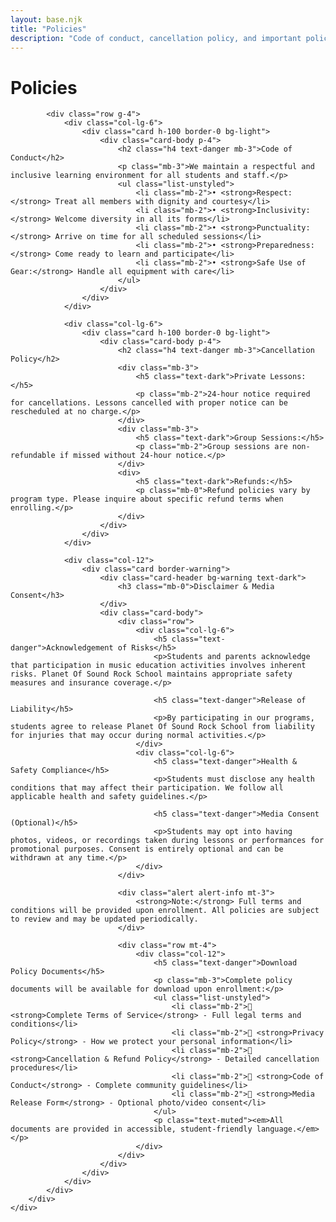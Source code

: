 ```yaml
---
layout: base.njk
title: "Policies"
description: "Code of conduct, cancellation policy, and important policies for Planet Of Sound Rock School students"
---
```


<div class="container py-5">
    <div class="row">
        <div class="col-lg-10 mx-auto">
            <h1 class="display-5 text-center text-danger mb-5">Policies</h1>
            
            <div class="row g-4">
                <div class="col-lg-6">
                    <div class="card h-100 border-0 bg-light">
                        <div class="card-body p-4">
                            <h2 class="h4 text-danger mb-3">Code of Conduct</h2>
                            <p class="mb-3">We maintain a respectful and inclusive learning environment for all students and staff.</p>
                            <ul class="list-unstyled">
                                <li class="mb-2">• <strong>Respect:</strong> Treat all members with dignity and courtesy</li>
                                <li class="mb-2">• <strong>Inclusivity:</strong> Welcome diversity in all its forms</li>
                                <li class="mb-2">• <strong>Punctuality:</strong> Arrive on time for all scheduled sessions</li>
                                <li class="mb-2">• <strong>Preparedness:</strong> Come ready to learn and participate</li>
                                <li class="mb-2">• <strong>Safe Use of Gear:</strong> Handle all equipment with care</li>
                            </ul>
                        </div>
                    </div>
                </div>
                
                <div class="col-lg-6">
                    <div class="card h-100 border-0 bg-light">
                        <div class="card-body p-4">
                            <h2 class="h4 text-danger mb-3">Cancellation Policy</h2>
                            <div class="mb-3">
                                <h5 class="text-dark">Private Lessons:</h5>
                                <p class="mb-2">24-hour notice required for cancellations. Lessons cancelled with proper notice can be rescheduled at no charge.</p>
                            </div>
                            <div class="mb-3">
                                <h5 class="text-dark">Group Sessions:</h5>
                                <p class="mb-2">Group sessions are non-refundable if missed without 24-hour notice.</p>
                            </div>
                            <div>
                                <h5 class="text-dark">Refunds:</h5>
                                <p class="mb-0">Refund policies vary by program type. Please inquire about specific refund terms when enrolling.</p>
                            </div>
                        </div>
                    </div>
                </div>
                
                <div class="col-12">
                    <div class="card border-warning">
                        <div class="card-header bg-warning text-dark">
                            <h3 class="mb-0">Disclaimer & Media Consent</h3>
                        </div>
                        <div class="card-body">
                            <div class="row">
                                <div class="col-lg-6">
                                    <h5 class="text-danger">Acknowledgement of Risks</h5>
                                    <p>Students and parents acknowledge that participation in music education activities involves inherent risks. Planet Of Sound Rock School maintains appropriate safety measures and insurance coverage.</p>
                                    
                                    <h5 class="text-danger">Release of Liability</h5>
                                    <p>By participating in our programs, students agree to release Planet Of Sound Rock School from liability for injuries that may occur during normal activities.</p>
                                </div>
                                <div class="col-lg-6">
                                    <h5 class="text-danger">Health & Safety Compliance</h5>
                                    <p>Students must disclose any health conditions that may affect their participation. We follow all applicable health and safety guidelines.</p>
                                    
                                    <h5 class="text-danger">Media Consent (Optional)</h5>
                                    <p>Students may opt into having photos, videos, or recordings taken during lessons or performances for promotional purposes. Consent is entirely optional and can be withdrawn at any time.</p>
                                </div>
                            </div>
                            
                            <div class="alert alert-info mt-3">
                                <strong>Note:</strong> Full terms and conditions will be provided upon enrollment. All policies are subject to review and may be updated periodically.
                            </div>
                            
                            <div class="row mt-4">
                                <div class="col-12">
                                    <h5 class="text-danger">Download Policy Documents</h5>
                                    <p class="mb-3">Complete policy documents will be available for download upon enrollment:</p>
                                    <ul class="list-unstyled">
                                        <li class="mb-2">📄 <strong>Complete Terms of Service</strong> - Full legal terms and conditions</li>
                                        <li class="mb-2">📄 <strong>Privacy Policy</strong> - How we protect your personal information</li>
                                        <li class="mb-2">📄 <strong>Cancellation & Refund Policy</strong> - Detailed cancellation procedures</li>
                                        <li class="mb-2">📄 <strong>Code of Conduct</strong> - Complete community guidelines</li>
                                        <li class="mb-2">📄 <strong>Media Release Form</strong> - Optional photo/video consent</li>
                                    </ul>
                                    <p class="text-muted"><em>All documents are provided in accessible, student-friendly language.</em></p>
                                </div>
                            </div>
                        </div>
                    </div>
                </div>
            </div>
        </div>
    </div>
</div>
